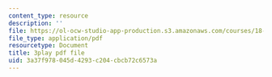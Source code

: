 ```yaml
---
content_type: resource
description: ''
file: https://ol-ocw-studio-app-production.s3.amazonaws.com/courses/18-404j-theory-of-computation-fall-2020/3a37f978045d4293c204cbcb72c6573a_cT_qwkTigv4.pdf
file_type: application/pdf
resourcetype: Document
title: 3play pdf file
uid: 3a37f978-045d-4293-c204-cbcb72c6573a
---
```

